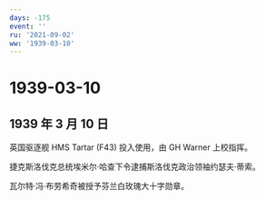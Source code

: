 ```yaml
---
days: -175
event: ''
ru: '2021-09-02'
ww: '1939-03-10'
---
```


# 1939-03-10

## 1939 年 3 月 10 日

英国驱逐舰 HMS Tartar (F43) 投入使用，由 GH Warner 上校指挥。

捷克斯洛伐克总统埃米尔·哈查下令逮捕斯洛伐克政治领袖约瑟夫·蒂索。

瓦尔特·冯·布劳希奇被授予芬兰白玫瑰大十字勋章。